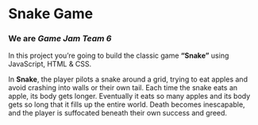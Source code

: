 # Snake Game

### We are *Game Jam Team 6*

In this project you’re going to build the classic game **“Snake”** using JavaScript, HTML & CSS.

In **Snake**, the player pilots a snake around a grid, trying to eat apples and avoid crashing into walls or their own tail. Each time the snake eats an apple, its body gets longer. Eventually it eats so many apples and its body gets so long that it fills up the entire world. Death becomes inescapable, and the player is suffocated beneath their own success and greed.
